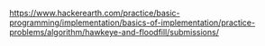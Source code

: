 https://www.hackerearth.com/practice/basic-programming/implementation/basics-of-implementation/practice-problems/algorithm/hawkeye-and-floodfill/submissions/
